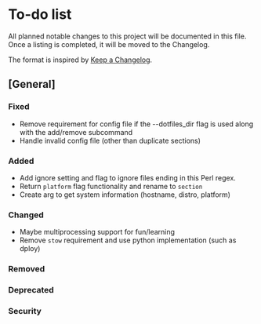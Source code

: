 # To-do list

All planned notable changes to this project will be documented in this file.
Once a listing is completed, it will be moved to the Changelog.

The format is inspired by [Keep a Changelog](https://keepachangelog.com/en/1.0.0/).

## [General]

### Fixed

- Remove requirement for config file if the --dotfiles_dir flag is used along with the add/remove subcommand
- Handle invalid config file (other than duplicate sections)

### Added

- Add ignore setting and flag to ignore files ending in this Perl regex.
- Return `platform` flag functionality and rename to `section`
- Create arg to get system information (hostname, distro, platform)

### Changed

- Maybe multiprocessing support for fun/learning
- Remove `stow` requirement and use python implementation (such as dploy)

### Removed

### Deprecated

### Security
